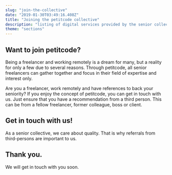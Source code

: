 ```yaml
---
slug: "join-the-collective"
date: "2019-01-30T03:49:16.408Z"
title: "Joining the petitcode collective"
description: "listing of digital services provided by the senior collective of petitcode."
theme: "sections"
---
```


<Sections>
<Section>
<Columns>
<ColumnContent>

# Want to join petitcode?

Being a freelancer and working remotely is a dream for many, but a reality for only a few due to several reasons. Through petitcode, all senior freelancers can gather together and focus in their field of expertise and interest only.

Are you a freelancer, work remotely and have references to back your seniority? If you enjoy the concept of petitcode, you can get in touch with us. Just ensure that you have a recommendation from a third person. This can be from a fellow freelancer, former colleague, boss or client.

</ColumnContent>
<ColumnImage file="ruben-bagues-716364-unsplash.jpg" alt="a mobile application can be the easiest way to reach high numbers of customers">
</ColumnImage>
</Columns>
</Section>
<Section inverted scrollId="contact">
<SectionContent>
<FreelancerForm scrollTo="contact">
<FormIntro>

# Get in touch with us!

As a senior collective, we care about quality. That is why referrals from third-persons are important to us.

</FormIntro>
<FormSuccess>

# Thank you.

We will get in touch with you soon.

</FormSuccess>
</FreelancerForm>
</SectionContent>
</Section>
</Sections>
